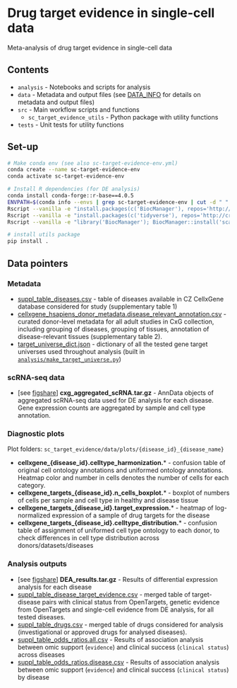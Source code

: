 # Drug target evidence in single-cell data
Meta-analysis of drug target evidence in single-cell data

## Contents

- `analysis` - Notebooks and scripts for analysis
- `data` - Metadata and output files (see [DATA_INFO](https://github.com/emdann/sc_target_evidence/blob/master/DATA_INFO.md) for details on metadata and output files)
- `src` - Main workflow scripts and functions
    - `sc_target_evidence_utils` - Python package with utility functions
- `tests` - Unit tests for utility functions

## Set-up

```bash
# Make conda env (see also sc-target-evidence-env.yml)
conda create --name sc-target-evidence-env
conda activate sc-target-evidence-env

# Install R dependencies (for DE analysis)
conda install conda-forge::r-base==4.0.5 
ENVPATH=$(conda info --envs | grep sc-target-evidence-env | cut -d " " -f 5) # get path to conda environment
Rscript --vanilla -e "install.packages(c('BiocManager'), repos='http://cran.us.r-project.org', lib='${ENVPATH}/lib/R/library'); library('BiocManager'); BiocManager::install('glmGamPoi', lib='${ENVPATH}/lib/R/library')"
Rscript --vanilla -e "install.packages(c('tidyverse'), repos='http://cran.us.r-project.org', lib='${ENVPATH}/lib/R/library')"
Rscript --vanilla -e "library('BiocManager'); BiocManager::install('scater', lib='${ENVPATH}/lib/R/library')"

# install utils package
pip install .
```

## Data pointers

### Metadata

- [suppl_table_diseases.csv](data/suppl_table_diseases.csv) - table of diseases available in CZ CellxGene database considered for study (supplementary table 1)
- [cellxgene_hsapiens_donor_metadata.disease_relevant_annotation.csv](data/cellxgene_hsapiens_donor_metadata.disease_relevant_annotation.csv) - curated donor-level metadata for all adult studies in CxG collection, including grouping of diseases, grouping of tissues, annotation of disease-relevant tissues (supplementary table 2).
- [target_universe_dict.json](data/target_universe_dict.json) - dictionary of all the tested gene target universes used throughout analysis (built in [`analysis/make_target_universe.py`](https://github.com/emdann/sc_target_evidence/blob/master/analysis/make_target_universe.py))

### scRNA-seq data

- [see [figshare](doi:10.6084/m9.figshare.25360129)] **cxg_aggregated_scRNA.tar.gz** - AnnData objects of aggregated scRNA-seq data used for DE analysis for each disease. Gene expression counts are aggregated by sample and cell type annotation.

### Diagnostic plots

Plot folders: `sc_target_evidence/data/plots/{disease_id}_{disease_name}`

- **cellxgene_{disease_id}.celltype_harmonization.*** - confusion table of original cell ontology annotations and uniformed ontology annotations. Heatmap color and number in cells denotes the number of cells for each category.
- **cellxgene_targets_{disease_id}.n_cells_boxplot.*** - boxplot of numbers of cells per sample and cell type in healthy and disease tissue
- **cellxgene_targets_{disease_id}.target_expression.*** - heatmap of log-normalized expression of a sample of drug targets for the disease
- **cellxgene_targets_{disease_id}.celltype_distribution.*** - confusion table of assignment of uniformed cell type ontology to each donor, to check differences in cell type distribution across donors/datasets/diseases

### Analysis outputs

- [see [figshare](doi:10.6084/m9.figshare.25360129)] **DEA_results.tar.gz** - Results of differential expression analysis for each disease
- [suppl_table_disease_target_evidence.csv](data/suppl_table_disease_target_evidence.csv) - merged table of target-disease pairs with clinical status from OpenTargets, genetic evidence from OpenTargets and single-cell evidence from DE analysis, for all tested diseases.
- [suppl_table_drugs.csv](data/suppl_table_drugs.csv) - merged table of drugs considered for analysis (investigational or approved drugs for analysed diseases).
- [suppl_table_odds_ratios.all.csv](data/suppl_table_odds_ratios.all.csv) - Results of association analysis between omic support (`evidence`) and clinical success (`clinical status`) across diseases
- [suppl_table_odds_ratios.disease.csv](data/suppl_table_odds_ratios.disease.csv) - Results of association analysis between omic support (`evidence`) and clinical success (`clinical status`) by disease
